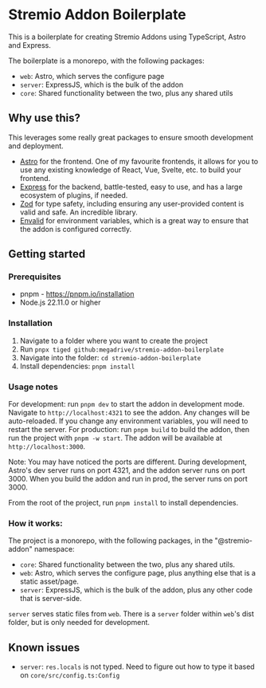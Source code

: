 # Stremio Addon Boilerplate

This is a boilerplate for creating Stremio Addons using TypeScript, Astro and Express.

The boilerplate is a monorepo, with the following packages:

- `web`: Astro, which serves the configure page
- `server`: ExpressJS, which is the bulk of the addon
- `core`: Shared functionality between the two, plus any shared utils

## Why use this?

This leverages some really great packages to ensure smooth development and deployment.

- [Astro](https://astro.build/) for the frontend. One of my favourite frontends, it allows for you to use any existing knowledge of React, Vue, Svelte, etc. to build your frontend.
- [Express](https://expressjs.com/) for the backend, battle-tested, easy to use, and has a large ecosystem of plugins, if needed.
- [Zod](https://zod.dev/) for type safety, including ensuring any user-provided content is valid and safe. An incredible library.
- [Envalid](https://envalid.dev/) for environment variables, which is a great way to ensure that the addon is configured correctly.

## Getting started

### Prerequisites

- pnpm - https://pnpm.io/installation
- Node.js 22.11.0 or higher

### Installation

1. Navigate to a folder where you want to create the project
2. Run `pnpx tiged github:megadrive/stremio-addon-boilerplate`
3. Navigate into the folder: `cd stremio-addon-boilerplate`
4. Install dependencies: `pnpm install`

### Usage notes

For development: run `pnpm dev` to start the addon in development mode. Navigate to `http://localhost:4321` to see the addon. Any changes will be auto-reloaded. If you change any environment variables, you will need to restart the server.
For production: run `pnpm build` to build the addon, then run the project with `pnpm -w start`. The addon will be available at `http://localhost:3000`.

Note: You may have noticed the ports are different. During development, Astro's dev server runs on port 4321, and the addon server runs on port 3000. When you build the addon and run in prod, the server runs on port 3000.

From the root of the project, run `pnpm install` to install dependencies.

### How it works:

The project is a monorepo, with the following packages, in the "@stremio-addon" namespace:

- `core`: Shared functionality between the two, plus any shared utils.
- `web`: Astro, which serves the configure page, plus anything else that is a static asset/page.
- `server`: ExpressJS, which is the bulk of the addon, plus any other code that is server-side.

`server` serves static files from `web`. There is a `server` folder within `web`'s dist folder, but is only needed for development.

## Known issues

- `server`: `res.locals` is not typed. Need to figure out how to type it based on `core/src/config.ts:Config`
